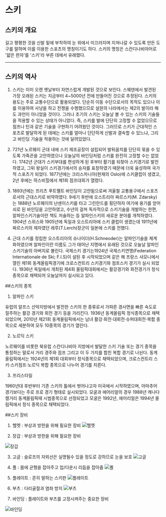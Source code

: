 # 스키
## 스키의 개요
길고 평평한 것을 신발 밑에 부착하여 눈 위에서 미끄러지며 지쳐나갈 수 있도록 만든 도구를 말하며 이를 이용한 스포츠의 명칭이기도 하다. 스키의 명칭은 스칸디나비아어로 '얇은 판자'를 '스키'라 부른 데에서 유래했다.
- - -
## 스키의 역사
1. 스키는 이미 오랜 옛날부터 자연스럽게 개발된 것으로 보인다. 스웨덴에서 발견된 가장 오래된 스키는 지금부터 4~5000년 전에 만들어진 것으로 추정된다. 스키의 용도는 주로 교통수단으로 활용되었다. 단순히 이동 수단으로서의 목적도 있으나 이를 이용하여 사냥을 하고 전쟁을 수행했으므로 설원의 나라에서는 제2의 발이라 해도 과언이 아니었을 것이다. 그러나 초기의 스키는 오늘날 볼 수 있는 스키의 기술들을 적용할 수 있는 상태가 아니었다. 즉, 스키를 발에 단단히 고정할 수 없었으므로 점프나 턴과 같은 기술을 구현하기 어려웠던 것이다. 그러므로 스키가 근대적인 스포츠로 발달하게 된 데에는 스키를 얼마나 단단하게 신발과 결속할 수 있느냐, 그리고 바인딩 기술을 적용하는 것에 달려있었다.

2. 721년 노르웨이 군대 내에 스키 제조공장이 설립되어 발뒤꿈치를 단단히 묶을 수 있도록 가죽끈을 고안하였으나 오늘날의 바인딩처럼 스키를 완전히 고정할 수는 없었다. 1742년 군대가 스키부대를 편성하게 된 후부터 활기를 되찾아 스키경기로 발전하였고, 그뒤 왕실이 스키경기에서의 승자를 표창하였기 때문에 더욱 융성하여 국가적 스포츠가 되었다. 1877년에는 크리스차니아(현재의 Oslo)에 스키클럽이 생겼고, 2년 후에는 하스비힐에서 제1회 점프대회가 열렸다.

3. 1893년에는 프리츠 푸트펠트 바인딩이 고안됨으로써 겨울철 교통용구에서 스포츠로서의 근대스키로 비약하였다. 9세기 후반에 오스트리아 짜르스키(M. Zdarsky)는 1888년 노르웨이의 난센이스키를 타고 그린란드를 횡단하자 여기에 용기를 얻어 쇠로 된 바인딩을 고안하였고, 수년의 걸쳐 독자적으로 스키기술을 개발하는 한편, 알파인스키기술이란 책도 저술하는 등 알파인스키의 새로운 분야를 개척하였다. 1904년 스위스와 1905년에 독일과 오스트리아에 스키 클럽이 생겼는데 1911년에 짜르스키의 제자였던 레루(T.Lerch)장군이 일본에 스키를 전했다.

4. 근대 스키를 정립한 오스트리아의 슈나이더(H.Schneoder)는 알파인기술을 체계화하였으며 알파인이란 이름도 그가 태어난 지명에서 유래된 것으로 오늘날 알파인 스키기술의 아버지로 불린다. 국제스키 경기는1924년 국제스키연맹(Federation Internationale de Ski; F.I.S)이 설된 후 시작되었으며 같은 해 프랑스 샤모니에서 열린 제1회 동계올림픽경기에 크로스컨트리 스키경기와 점프스키 경기가 실시 되었다. 1936년 독일에서 개최된 제4회 올림픽대회에서는 활강경기와 회전경기가 정식종목으로 채택되어 오늘날까지 실시되고 있다.

##스키의 종목
1. 알파인 스키

유럽의 알프스 산악지방에서 발전한 스키의 한 종류로서 가파른 경사면을 빠른 속도로 질주하는 활강 경기와 회전 경기 등을 가리킨다. 1936년 동계올림픽 정식종목으로 채택되었으며, 2010년 제21회 동계올림픽에서는 남녀 활강·회전·대회전·슈퍼대회전·복합 종목으로 세분하여 모두 10종목의 경기가 열린다.

2. 노르딕 스키

노르웨이를 비롯한 북유럽 스칸디나비아 지방에서 발달한 스키 기술 또는 경기 종목을 통칭하는 말로서 거리 경주와 점프 그리고 이 두 가지를 합친 복합 경기로 나뉜다. 동계올림픽에서는 1924년의 제1회 대회부터 정식종목으로 채택되었으며, 크로스컨트리 스키·스키점프·노르딕 복합 종목으로 나누어 경기를 치른다.

3. 프리스타일

1960년대 후반부터 기존 스키의 틀에서 벗어나고자 미국에서 시작하였으며, 아마추어 경기보다는 주로 프로 경기 형태로 실시되었다. 모굴과 에어리얼의 경우 1988년 캐나다 캘거리 동계올림픽때 시범종목으로 선정되었고 모굴은 1992년, 에어리얼은 1994년 올림픽에서 정식 종목으로 채택되었다.

##스키 장비
1. 헬멧 : 부상과 방한을 위해 필요한 장비
![헬멧](http://cfile215.uf.daum.net/image/111B30455086772E15B3A5)

2. 장갑 : 부상과 방한을 위해 필요한 장비

![장갑](https://encrypted-tbn0.gstatic.com/images?q=tbn:ANd9GcSHCMV3BCfKyZBQjCcOgnvxHXO-oTbhwa5Rf4zEIK5mGWJkQBYsyCYUIw)

3. 고글 : 슬로프의 자외선은 실명될수 있을 정도로 강하므로 눈을 보호
![고글](http://cfile230.uf.daum.net/image/1301533E508678D620AAC8)

4. 폴 : 몸에 균형을 잡아주고 업/다운시 리듬을 잡아줌
![폴](http://cfile226.uf.daum.net/image/164BB64450867631083D23)

5. 플레이트 : 흔히 말하는 스키판
![플레이트](http://cfile219.uf.daum.net/image/020F1447508671AA0B9997)

6. 부츠 : 다리골절과 염좌 방지
![부츠](http://cfile215.uf.daum.net/image/125BFF4B508672DB22BDD6)

7. 바인딩 : 플레이트와 부츠를 고정시켜주는 중요한 장비

![바인딩](http://cfile221.uf.daum.net/image/1652AE4350867537231145)



